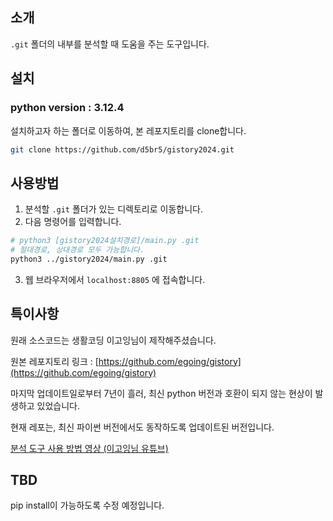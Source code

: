 ## 소개

`.git` 폴더의 내부를 분석할 때 도움을 주는 도구입니다.

## 설치

### python version : 3.12.4

설치하고자 하는 폴더로 이동하여, 본 레포지토리를 clone합니다.

```bash
git clone https://github.com/d5br5/gistory2024.git
```

## 사용방법

1. 분석할 `.git` 폴더가 있는 디렉토리로 이동합니다.
2. 다음 명령어를 입력합니다.

```bash
# python3 [gistory2024설치경로]/main.py .git
# 절대경로, 상대경로 모두 가능합니다.
python3 ../gistory2024/main.py .git
```

3. 웹 브라우저에서 `localhost:8805` 에 접속합니다.

## 특이사항

원래 소스코드는 생활코딩 이고잉님이 제작해주셨습니다.

원본 레포지토리 링크 : [https://github.com/egoing/gistory](https://github.com/egoing/gistory)

마지막 업데이트일로부터 7년이 흘러, 최신 python 버전과 호환이 되지 않는 현상이 발생하고 있었습니다.

현재 레포는, 최신 파이썬 버전에서도 동작하도록 업데이트된 버전입니다.

[분석 도구 사용 방법 영상 (이고잉님 유튜브)](https://www.youtube.com/watch?v=KyGfapLpWhY)

## TBD

pip install이 가능하도록 수정 예정입니다.
